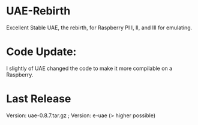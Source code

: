  
# UAE-Rebirth
Excellent Stable UAE, the rebirth, for Raspberry PI I, II, and III for emulating. 

# Code Update:
I slightly of UAE changed the code to make it more compilable on a Raspberry.

# Last Release
Version: uae-0.8.7.tar.gz ; 
Version: e-uae (> higher possible)






